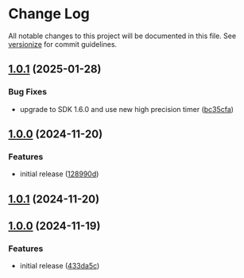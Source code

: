 # Change Log

All notable changes to this project will be documented in this file. See [versionize](https://github.com/versionize/versionize) for commit guidelines.

<a name="1.0.1"></a>
## [1.0.1](https://www.github.com/OpenCommissioning/OC_Assistant_PlcSimAdvanced/releases/tag/v1.0.1) (2025-01-28)

### Bug Fixes

* upgrade to SDK 1.6.0 and use new high precision timer ([bc35cfa](https://www.github.com/OpenCommissioning/OC_Assistant_PlcSimAdvanced/commit/bc35cfad787def563440b1c121fa9b037456db86))

<a name="1.0.0"></a>
## [1.0.0](https://www.github.com/OpenCommissioning/OC_Assistant_PlcSimAdvanced/releases/tag/v1.0.0) (2024-11-20)

### Features

* initial release ([128990d](https://www.github.com/OpenCommissioning/OC_Assistant_PlcSimAdvanced/commit/128990d750619df4043d442da5ddb9680ea073c2))

<a name="1.0.1"></a>
## [1.0.1](https://www.github.com/OpenCommissioning/OC_Assistant_PlcSimAdvanced/releases/tag/v1.0.1) (2024-11-20)

<a name="1.0.0"></a>
## [1.0.0](https://www.github.com/OpenCommissioning/OC_Assistant_PlcSimAdvanced/releases/tag/v1.0.0) (2024-11-19)

### Features

* initial release ([433da5c](https://www.github.com/OpenCommissioning/OC_Assistant_PlcSimAdvanced/commit/433da5c731ed1f121acee1d618f9abf3251f5c68))

